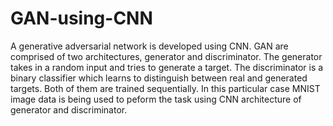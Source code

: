 # GAN-using-CNN
A generative adversarial network is developed using CNN. GAN are comprised of two architectures, generator and discriminator. The generator takes in a random input and tries to generate a target. The discriminator is a binary classifier which learns to distinguish between real and generated targets. Both of them are trained sequentially. In this particular case MNIST image data is being used to peform the task using CNN architecture of generator and discriminator.
